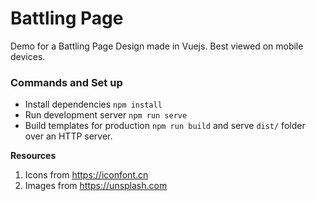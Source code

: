 Battling Page
=============
Demo for a Battling Page Design made in Vuejs. Best viewed on mobile devices.


### Commands and Set up
- Install dependencies `npm install`
- Run development server `npm run serve`
- Build templates for production `npm run build` and serve `dist/` folder over an HTTP server.


**Resources**
1. Icons from https://iconfont.cn
1. Images from https://unsplash.com
